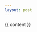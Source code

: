 ```yaml
---
layout: post
---
```

{{ content }}


<style>
#main_content { white-space: pre-line; }
#main_content p { margin }
</style>
